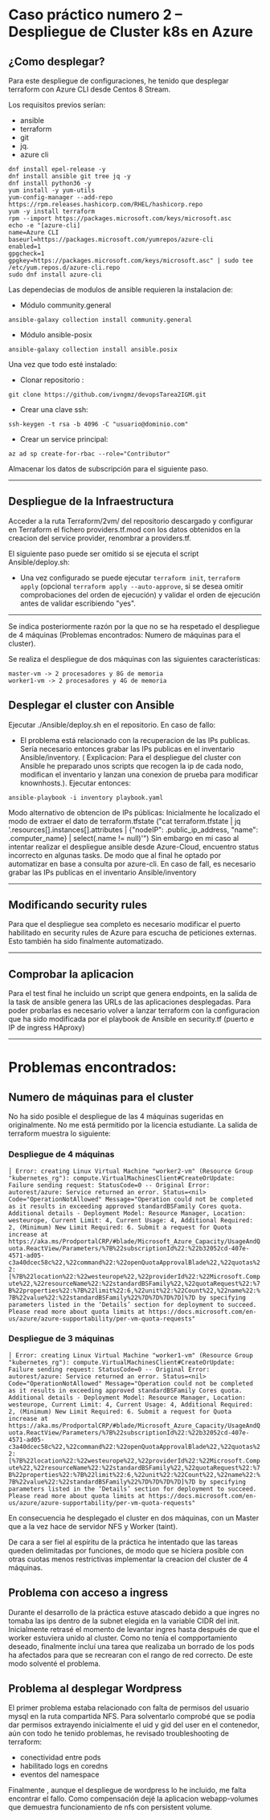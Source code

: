 # Caso práctico numero 2 – Despliegue de Cluster k8s en Azure

## ¿Como desplegar?

Para este despliegue de configuraciones, he tenido que desplegar terraform con Azure CLI desde Centos 8 Stream.

Los requisitos previos serían: 
- ansible
- terraform
- git
- jq.
- azure cli
```
dnf install epel-release -y
dnf install ansible git tree jq -y
dnf install python36 -y
yum install -y yum-utils
yum-config-manager --add-repo https://rpm.releases.hashicorp.com/RHEL/hashicorp.repo
yum -y install terraform
rpm --import https://packages.microsoft.com/keys/microsoft.asc
echo -e "[azure-cli]
name=Azure CLI
baseurl=https://packages.microsoft.com/yumrepos/azure-cli
enabled=1
gpgcheck=1
gpgkey=https://packages.microsoft.com/keys/microsoft.asc" | sudo tee /etc/yum.repos.d/azure-cli.repo
sudo dnf install azure-cli
```

Las dependecias de modulos de ansible requieren la instalacion de:

- Módulo community.general 
```
ansible-galaxy collection install community.general
```
- Módulo ansible-posix
```
ansible-galaxy collection install ansible.posix
```

Una vez que todo esté instalado:

- Clonar repositorio :
```
git clone https://github.com/ivngmz/devopsTarea2IGM.git
```
- Crear una clave ssh: 
```
ssh-keygen -t rsa -b 4096 -C "usuario@dominio.com"
```
- Crear un service principal:
```
az ad sp create-for-rbac --role="Contributor"
```

Almacenar los datos de subscripción para el siguiente paso.

---

## Despliegue de la Infraestructura

Acceder a la ruta Terraform/2vm/ del repositorio descargado y configurar en Terraform el fichero providers.tf.mod con los datos obtenidos en la creacion del service provider, renombrar a providers.tf.

El siguiente paso puede ser omitido si se ejecuta el script Ansible/deploy.sh:
- Una vez configurado se puede ejecutar `terraform init`, `terraform apply` (opcional `terraform apply --auto-approve`, si se desea omitir comprobaciones del orden de ejecución) y validar el orden de ejecución antes de validar escribiendo "yes".

---

Se indica posteriormente razón por la que no se ha respetado el despliegue de 4 máquinas (Problemas encontrados: Numero de máquinas para el cluster).

Se realiza el despliegue de dos máquinas con las siguientes características:

```
master-vm -> 2 procesadores y 8G de memoria
worker1-vm -> 2 procesadores y 4G de memoria
```
## Desplegar el cluster con Ansible

Ejecutar ./Ansible/deploy.sh en el repositorio.
En caso de fallo:
- El problema está relacionado con la recuperacion de las IPs publicas. Sería necesario entonces grabar las IPs publicas en el inventario Ansible/inventory. ( Explicacion: Para el despliegue del cluster con Ansible he preparado unos scripts que recogen la ip de cada nodo, modifican el inventario y lanzan una conexion de prueba para modificar knownhosts.). Ejecutar entonces:
```
ansible-playbook -i inventory playbook.yaml
```

Modo alternativo de obtencion de IPs públicas: Inicialmente he localizado el modo de extraer el dato de terraform.tfstate ("cat terraform.tfstate | jq '.resources[].instances[].attributes | {"nodeIP": .public_ip_address, "name": .computer_name} | select(.name != null)'") Sin embargo en mi caso al intentar realizar el despliegue ansible desde Azure-Cloud, encuentro status incorrecto en algunas tasks. De modo que al final he optado por automatizar en base a consulta por azure-cli. En caso de fall, es necesario grabar las IPs publicas en el inventario Ansible/inventory

--- 

## Modificando security rules

Para que el despliegue sea completo es necesario modificar el puerto habilitado en security rules de Azure para escucha de peticiones externas. Esto también ha sido finalmente automatizado. 

---

## Comprobar la aplicacion

Para el test final he incluido un script que genera endpoints, en la salida de la task de ansible genera las URLs de las aplicaciones desplegadas.
Para poder probarlas es necesario volver a lanzar terraform con la configuracion que ha sido modificada por el playbook de Ansible en security.tf (puerto e IP de ingress HAproxy)

---

# Problemas encontrados:

## Numero de máquinas para el cluster

No ha sido posible el despliegue de las 4 máquinas sugeridas en originalmente. No me está permitido por la licencia estudiante. La salida de terraform muestra lo siguiente:

### Despliegue de 4 máquinas

`│ Error: creating Linux Virtual Machine "worker2-vm" (Resource Group "kubernetes_rg"): compute.VirtualMachinesClient#CreateOrUpdate: Failure sending request: StatusCode=0 -- Original Error: autorest/azure: Service returned an error. Status=<nil> Code="OperationNotAllowed" Message="Operation could not be completed as it results in exceeding approved standardBSFamily Cores quota. Additional details - Deployment Model: Resource Manager, Location: westeurope, Current Limit: 4, Current Usage: 4, Additional Required: 2, (Minimum) New Limit Required: 6. Submit a request for Quota increase at https://aka.ms/ProdportalCRP/#blade/Microsoft_Azure_Capacity/UsageAndQuota.ReactView/Parameters/%7B%22subscriptionId%22:%22b32052cd-407e-4571-ad05-c3a40dcec58c%22,%22command%22:%22openQuotaApprovalBlade%22,%22quotas%22:[%7B%22location%22:%22westeurope%22,%22providerId%22:%22Microsoft.Compute%22,%22resourceName%22:%22standardBSFamily%22,%22quotaRequest%22:%7B%22properties%22:%7B%22limit%22:6,%22unit%22:%22Count%22,%22name%22:%7B%22value%22:%22standardBSFamily%22%7D%7D%7D%7D]%7D by specifying parameters listed in the ‘Details’ section for deployment to succeed. Please read more about quota limits at https://docs.microsoft.com/en-us/azure/azure-supportability/per-vm-quota-requests"`

### Despliegue de 3 máquinas

`
│ Error: creating Linux Virtual Machine "worker1-vm" (Resource Group "kubernetes_rg"): compute.VirtualMachinesClient#CreateOrUpdate: Failure sending request: StatusCode=0 -- Original Error: autorest/azure: Service returned an error. Status=<nil> Code="OperationNotAllowed" Message="Operation could not be completed as it results in exceeding approved standardBSFamily Cores quota. Additional details - Deployment Model: Resource Manager, Location: westeurope, Current Limit: 4, Current Usage: 4, Additional Required: 2, (Minimum) New Limit Required: 6. Submit a request for Quota increase at https://aka.ms/ProdportalCRP/#blade/Microsoft_Azure_Capacity/UsageAndQuota.ReactView/Parameters/%7B%22subscriptionId%22:%22b32052cd-407e-4571-ad05-c3a40dcec58c%22,%22command%22:%22openQuotaApprovalBlade%22,%22quotas%22:[%7B%22location%22:%22westeurope%22,%22providerId%22:%22Microsoft.Compute%22,%22resourceName%22:%22standardBSFamily%22,%22quotaRequest%22:%7B%22properties%22:%7B%22limit%22:6,%22unit%22:%22Count%22,%22name%22:%7B%22value%22:%22standardBSFamily%22%7D%7D%7D%7D]%7D by specifying parameters listed in the ‘Details’ section for deployment to succeed. Please read more about quota limits at https://docs.microsoft.com/en-us/azure/azure-supportability/per-vm-quota-requests"
`

En consecuencia he desplegado el cluster en dos máquinas, con un Master que a la vez hace de servidor NFS y Worker (taint).

De cara a ser fiel al espíritu de la práctica he intentado que las tareas queden delimitadas por funciones, de modo que se hiciera posible con otras cuotas menos restrictivas implementar la creacion del cluster de 4 máquinas.

## Problema con acceso a ingress

Durante el desarrollo de la práctica estuve atascado debido a que ingres no tomaba las ips dentro de la subnet elegida en la variable CIDR del init. Inicialmente retrasé el momento de levantar ingres hasta después de que el worker estuviera unido al cluster. Como no tenía el compportamiento deseado, finalmente incluí una tarea que realizaba un borrado de los pods ha afectados para que se recrearan con el rango de red correcto. De este modo solventé el problema.

## Problema al desplegar Wordpress

El primer problema estaba relacionado con falta de permisos del usuario mysql en la ruta compartida NFS. Para solventarlo comprobé que se podía dar permisos extrayendo inicialmente el uid y gid del user en el contenedor, aún con todo he tenido problemas, he revisado troubleshooting de terraform: 
- conectividad entre pods
- habilitado logs en coredns
- eventos del namespace

Finalmente , aunque el despliegue de wordpress lo he incluido, me falta encontrar el fallo. Como compensación dejé la aplicacion webapp-volumes que demuestra funcionamiento de nfs con persistent volume.
